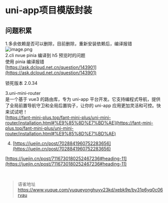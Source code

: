 # uni-app项目模版封装
## 问题积累

1.多余依赖是否可以删除，目前删除，重新安装依赖后，编译报错  
![image.png](https://cdn.nlark.com/yuque/0/2023/png/1572912/1684748539614-79bc160f-1336-4a02-8aa0-565979a9711e.png#averageHue=%232e2b2b&clientId=ucc49d3b5-d69b-4&from=paste&height=942&id=ue2de16be&originHeight=942&originWidth=1732&originalType=binary&ratio=1&rotation=0&showTitle=false&size=266373&status=done&style=none&taskId=u7e0e3f77-55c3-425f-b39c-5366a4302bc&title=&width=1732)  
2.cli nvue pinia 编译到 h5 预览时的问题  
使用 pinia 编译报错  
[https://ask.dcloud.net.cn/question/143901](https://ask.dcloud.net.cn/question/143901)

锁死版本 2.0.34

3.uni-mini-router  
是一个基于 vue3 的路由库，专为 uni-app 平台开发。它支持编程式导航，提供了全局前置导航守卫和全局后置钩子，让你的 uni-app 应用更加灵活和可控。快来试试吧！  
[https://fant-mini-plus.top/fant-mini-plus/uni-mini-router/installation.html#%E9%85%8D%E7%BD%AE](https://fant-mini-plus.top/fant-mini-plus/uni-mini-router/installation.html#%E9%85%8D%E7%BD%AE)

4. [https://juejin.cn/post/7028841960752283656](https://juejin.cn/post/7028841960752283656)

[https://juejin.cn/post/7116730180252467236#heading-11](https://juejin.cn/post/7116730180252467236#heading-11)

<br>
  
> 语雀地址 https://www.yuque.com/yuqueyonghuyv23kd/xebk9e/by31p6yq0c06rvau